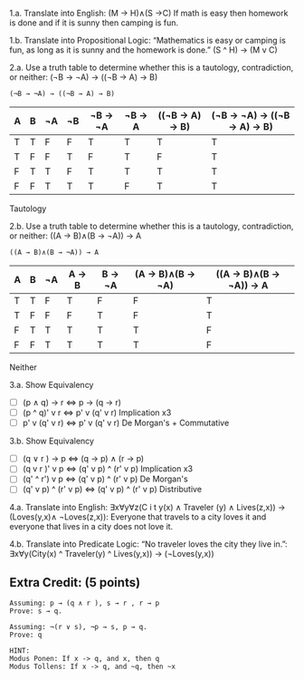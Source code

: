 1.a. Translate into English: (M → H)∧(S →C)
    If math is easy then homework is done and if it is sunny then camping is fun.
    
1.b. Translate into Propositional Logic: “Mathematics is easy or camping is fun, as long as it is sunny and the homework is done.”
    (S ^ H) -> (M v C)
    
2.a. Use a truth table to determine whether this is a tautology, contradiction, or neither: (¬B → ¬A) → ((¬B → A) → B)
```
(¬B → ¬A) → ((¬B → A) → B)
```

| A | B | ¬A | ¬B | ¬B -> ¬A | ¬B -> A | ((¬B -> A) -> B) | (¬B → ¬A) → ((¬B → A) → B)
|---|---|--- |--- | -------- | ------- | ---------------- | --------------------------
| T | T | F  | F  | T        | T       | T                | T
| T | F | F  | T  | F        | T       | F                | T
| F | T | T  | F  | T        | T       | T                | T
| F | F | T  | T  | T        | F       | T                | T

Tautology

2.b. Use a truth table to determine whether this is a tautology, contradiction, or neither: ((A → B)∧(B → ¬A)) → A
```
((A → B)∧(B → ¬A)) → A
```

| A | B | ¬A | A → B | B → ¬A | (A → B)∧(B → ¬A) | ((A → B)∧(B → ¬A)) → A
|---|---|--- | ----- | ------ | ---------------- | ----------------------
| T | T | F  | T     | F      | F                | T
| T | F | F  | F     | T      | F                | T
| F | T | T  | T     | T      | T                | F
| F | F | T  | T     | T      | T                | F

Neither

3.a. Show Equivalency
 - [ ] (p ∧ q) → r    <=> p → (q → r)
 - [ ] (p ^ q)' v r   <=> p' v (q' v r) Implication x3
 - [ ]  p' v (q' v r) <=> p' v (q' v r) De Morgan's + Commutative
     
3.b. Show Equivalency
 - [ ] (q ∨ r ) → p        <=> (q → p) ∧ (r → p)
 - [ ] (q v r )' v p       <=> (q' v p) ^ (r' v p) Implication x3
 - [ ] (q' ^ r') v p       <=> (q' v p) ^ (r' v p) De Morgan's
 - [ ] (q' v p) ^ (r' v p) <=> (q' v p) ^ (r' v p) Distributive
     
4.a. Translate into English: ∃x∀y∀z(C i t y(x) ∧ Traveler (y) ∧ Lives(z,x)) → (Loves(y,x)∧ ¬Loves(z,x)):
     Everyone that travels to a city loves it and everyone that lives in a city does not love it.
     
4.b. Translate into Predicate Logic: “No traveler loves the city they live in.”:
     ∃x∀y(City(x) ^ Traveler(y) ^ Lives(y,x)) -> (¬Loves(y,x))
     
## Extra Credit: (5 points)
```
Assuming: p → (q ∧ r ), s → r , r → p
Prove: s → q.

Assuming: ¬(r ∨ s), ¬p → s, p → q. 
Prove: q

HINT:
Modus Ponen: If x -> q, and x, then q
Modus Tollens: If x -> q, and ~q, then ~x
